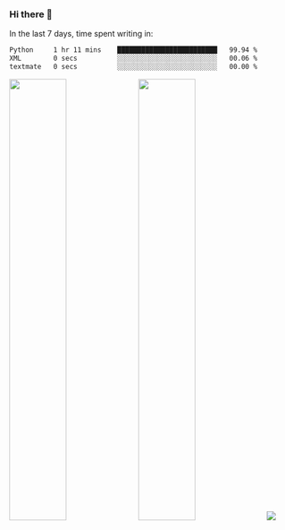 ### Hi there 👋

In the last 7 days, time spent writing in:

<!--START_SECTION:waka-->

```txt
Python     1 hr 11 mins    █████████████████████████   99.94 %
XML        0 secs          ░░░░░░░░░░░░░░░░░░░░░░░░░   00.06 %
textmate   0 secs          ░░░░░░░░░░░░░░░░░░░░░░░░░   00.00 %
```

<!--END_SECTION:waka-->

<img src="https://wakatime.com/share/@jimtje/5d0c92de-08f8-4a72-8f2f-6a9693d1e318.svg" width=45% height=45%> <img src="https://wakatime.com/share/@jimtje/501498ae-bda5-4da7-a89d-b40bcdd5556d.svg" width=45% height=45%>
![](https://hit.yhype.me/github/profile?user_id=43537315)

